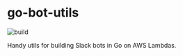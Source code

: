 # go-bot-utils

![build](https://github.com/jwilsson/go-bot-utils/workflows/build/badge.svg)

Handy utils for building Slack bots in Go on AWS Lambdas.
